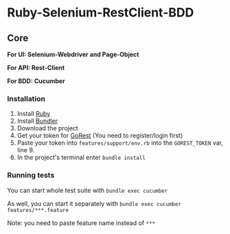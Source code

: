 # Ruby-Selenium-RestClient-BDD
## Core
**For UI: Selenium-Webdriver and Page-Object**

**For API: Rest-Client**

**For BDD: Cucumber**

### Installation
1. Install [Ruby](https://www.ruby-lang.org/en/documentation/installation/)
2. Install [Bundler](https://bundler.io)
3. Download the project
4. Get your token for [GoRest](https://gorest.co.in/my-account/access-tokens) (You need to register/login first)
5. Paste your token into `features/support/env.rb` into the `GOREST_TOKEN` var, line 9.
6. In the project's terminal enter `bundle install`

### Running tests
You can start whole test suite with `bundle exec cucumber`

As well, you can start it separately with `bundle exec cucumber features/***.feature`

Note: you need to paste feature name instead of `***`



